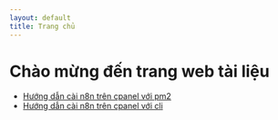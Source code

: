 ```yaml
---
layout: default
title: Trang chủ
---
```

<!-- @format -->

# Chào mừng đến trang web tài liệu

- [Hướng dẫn cài n8n trên cpanel với pm2](pm2/)
- [Hướng dẫn cài n8n trên cpanel với cli](cli/)
